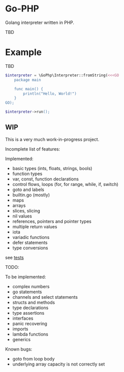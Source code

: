 # Go-PHP

Golang interpreter written in PHP.

TBD

# Example

TBD

```php
$interpreter = \GoPhp\Interpreter::fromString(<<<GO
    package main

    func main() {
        println("Hello, World!")
    }
GO);

$interpreter->run();
```

## WIP

This is a very much work-in-progress project.

Incomplete list of features:

Implemented:

* basic types (ints, floats, strings, bools)
* function types
* var, const, function declarations
* control flows, loops (for, for range, while, if, switch)
* goto and labels
* builtin.go (mostly)
* maps
* arrays
* slices, slicing
* nil values
* references, pointers and pointer types
* multiple return values
* iota
* variadic functions
* defer statements
* type conversions

see [tests](tests/Functional/files/)

TODO:

To be implemented:
* complex numbers
* go statements
* channels and select statements
* structs and methods
* type declarations
* type assertions
* interfaces
* panic recovering
* imports
* lambda functions
* generics

Known bugs:
* goto from loop body
* underlying array capacity is not correctly set
